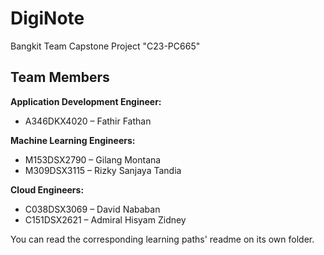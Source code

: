 # DigiNote

Bangkit Team Capstone Project
"C23-PC665"

## Team Members
**Application Development Engineer:**  
- A346DKX4020 – Fathir Fathan

**Machine Learning Engineers:**  
- M153DSX2790 – Gilang Montana
- M309DSX3115 – Rizky Sanjaya Tandia

**Cloud Engineers:**  
- C038DSX3069 – David Nababan
- C151DSX2621 – Admiral Hisyam Zidney

You can read the corresponding learning paths' readme on its own folder. 
